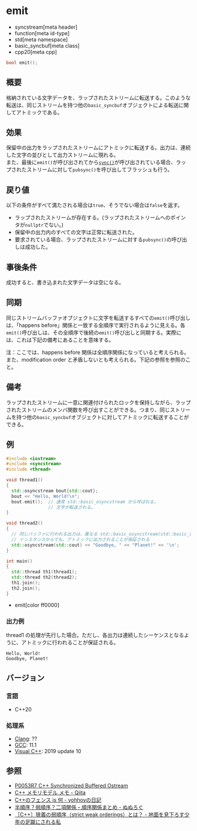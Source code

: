 # emit
* syncstream[meta header]
* function[meta id-type]
* std[meta namespace]
* basic_syncbuf[meta class]
* cpp20[meta cpp]


```cpp
bool emit();
```

## 概要
格納されている文字データを、ラップされたストリームに転送する。このような転送は、同じストリームを持つ他の`basic_syncbuf`オブジェクトによる転送に関してアトミックである。


## 効果
保留中の出力をラップされたストリームにアトミックに転送する。出力は、連続した文字の並びとして出力ストリームに現れる。  
また、最後に`emit()`が呼び出されてから[`sync()`](sync.md)が呼び出されている場合、ラップされたストリームに対して`pubsync()`を呼び出してフラッシュも行う。


## 戻り値
以下の条件がすべて満たされる場合は`true`、そうでない場合は`false`を返す。

- ラップされたストリームが存在する。(ラップされたストリームへのポインタが`nullptr`でない。)
- 保留中の出力内のすべての文字は正常に転送された。
- 要求されている場合、ラップされたストリームに対する`pubsync()`の呼び出しは成功した。


## 事後条件
成功すると、書き込まれた文字データは空になる。


## 同期
同じストリームバッファオブジェクトに文字を転送するすべての`emit()`呼び出しは、「happens before」関係と一致する全順序で実行されるように見える。各`emit()`呼び出しは、その全順序で後続の`emit()`呼び出しと同期する。実際には、これは下記の備考にあることを意味する。

注：ここでは、happens before 関係は全順序関係になっていると考えられる。また、modification order と矛盾しないとも考えられる。下記の参照を参照のこと。

## 備考
ラップされたストリームに一意に関連付けられたロックを保持しながら、ラップされたストリームのメンバ関数を呼び出すことができる。つまり、同じストリームを持つ他の`basic_syncbuf`オブジェクトに対してアトミックに転送することができる。


## 例
```cpp example
#include <iostream>
#include <syncstream>
#include <thread>

void thread1()
{
  std::osyncstream bout{std::cout};
  bout << "Hello, World!\n";
  bout.emit();  // 通常 std::basic_osyncstream から呼ばれる。
                // 文字が転送される。
}

void thread2()
{
  // 同じバッファに行われる出力は、異なる std::basic_osyncstream(std::basic_syncbuf) の
  // インスタンスからでも、アトミックに出力されることが保証される
  std::osyncstream(std::cout) << "Goodbye, " << "Planet!" << '\n';
}

int main()
{
  std::thread th1(thread1);
  std::thread th2(thread2);
  th1.join();
  th2.join();
}
```
* emit[color ff0000]

### 出力例
thread1 の処理が先行した場合。ただし、各出力は連続したシーケンスとなるように、アトミックに行われることが保証される。

```
Hello, World!
Goodbye, Planet!
```


## バージョン
### 言語
- C++20

### 処理系
- [Clang](/implementation.md#clang): ??
- [GCC](/implementation.md#gcc): 11.1
- [Visual C++](/implementation.md#visual_cpp): 2019 update 10


## 参照
- [P0053R7 C++ Synchronized Buffered Ostream](http://www.open-std.org/jtc1/sc22/wg21/docs/papers/2017/p0053r7.pdf)
- [C++ メモリモデル メモ - Qiita](https://qiita.com/nojima/items/57da2c4098309386e26b#modification-order)
- [C++のフェンス is 何 - yohhoyの日記](https://yohhoy.hatenadiary.jp/entry/20130427/p1)
- [半順序？弱順序？二項関係・順序関係まとめ - ぬぬろぐ](http://nunuki.hatenablog.com/entry/2016/12/23/182301)
- [［C++］狭義の弱順序（strict weak orderings）とは？ - 地面を見下ろす少年の足蹴にされる私](https://onihusube.hatenablog.com/entry/2018/09/18/022130)
